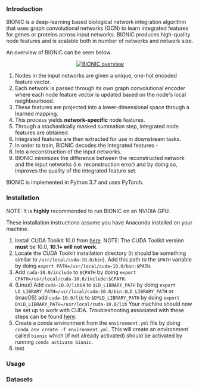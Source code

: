 ### Introduction
BIONIC is a deep-learning based biological network integration algorithm that uses graph convolutional networks (GCN) to
learn integrated features for genes or proteins across input networks. BIONIC produces high-quality node features and is
scalable both in number of networks and network size.

An overview of BIONIC can be seen below.

<p align="center">
  <a href="https://ibb.co/nBTSh1P"><img src="https://i.ibb.co/XD9Tm5Y/Figure-1.png" alt="BIONIC overview" border="0"></a>
</p>

1. Nodes in the input networks are given a unique, one-hot encoded feature vector.
2. Each network is passed through its own graph convolutional encoder where each node feature vector is updated based on the node's local neighbourhood.
3. These features are projected into a lower-dimensional space through a learned mapping.
4. This process yields **network-specific** node features.
5. Through a stochastically masked summation step, integrated node features are obtained.
6. Integrated features are then extracted for use in downstream tasks.
7. In order to train, BIONIC decodes the integrated features -
8. Into a reconstruction of the input networks.
9. BIONIC minimizes the difference between the reconstructed network and the input networks (i.e. reconstruction error) and by doing so, improves the quality of the integrated feature set.

BIONIC is implemented in Python 3.7 and uses PyTorch.

### Installation
NOTE: It is **highly** recommended to run BIONIC on an NVIDIA GPU.

These installation instructions assume you have Anaconda installed on your machine.

1. Install CUDA Toolkit 10.0 from [here](https://developer.nvidia.com/cuda-10.0-download-archive). NOTE: The CUDA Toolkit version **must** be 10.0, **10.1+ will not work**.
2. Locate the CUDA Toolkit installation directory (it should be something similar to `/usr/local/cuda-10.0/bin`). Add this path to the `$PATH` variable by doing `export PATH=/usr/local/cuda-10.0/bin:$PATH`.
3. Add `cuda-10.0/include` to `$CPATH` by doing `export CPATH=/usr/local/cuda-10.0/include:$CPATH`.
4. (Linux) Add `cuda-10.0/lib64` to `$LD_LIBRARY_PATH` by doing `export LD_LIBRARY_PATH=/usr/local/cuda-10.0/bin:$LD_LIBRARY_PATH` or (macOS) add `cuda-10.0/lib` to `$DYLD_LIBRARY_PATH` by doing `export DYLD_LIBRARY_PATH=/usr/local/cuda-10.0/lib`
Your machine should now be set up to work with CUDA. Troubleshooting associated with these steps can be found [here](https://pytorch-geometric.readthedocs.io/en/latest/notes/installation.html#frequently-asked-questions).
5. Create a conda environment from the `environment.yml` file by doing `conda env create -f environment.yml`. This will create an environment called `bionic` which (if not already activated) should be activated by running `conda activate bionic`.
6. test


### Usage

### Datasets
